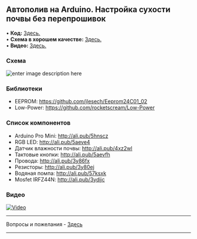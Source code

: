 ## Автополив на Arduino. Настройка сухости почвы без перепрошивок
• **Код:** [Здесь.](/all_here/139/code.txt)  
• **Схема в хорошем качестве:** [Здесь.](https://i.imgur.com/vx91056.jpg)  
• **Видео:** [Здесь.](https://youtu.be/TNvrlb5-B1U)  

### Схема
![enter image description here](https://i.imgur.com/vx91056.jpg)

### Библиотеки
- EEPROM: https://github.com/jlesech/Eeprom24C01_02
- Low-Power: https://github.com/rocketscream/Low-Power

### Список компонентов
- Arduino Pro Mini: http://ali.pub/5hnscz
- RGB LED: http://ali.pub/5aeve4  
- Датчик влажности почвы: http://ali.pub/4xz2wl  
- Тактовые кнопки: http://ali.pub/5aevfh  
- Провода: http://ali.pub/3y86fx  
- Резисторы: http://ali.pub/3y80ej  
- Водяная помпа: http://ali.pub/57ksxk  
- Mosfet IRFZ44N: http://ali.pub/3ydijc  

### Видео
[![Video](https://img.youtube.com/vi/TNvrlb5-B1U/maxresdefault.jpg)](https://youtu.be/TNvrlb5-B1U)

---

Вопросы и пожелания - [Здесь](https://www.youtube.com/c/Bytevideo/)

---
